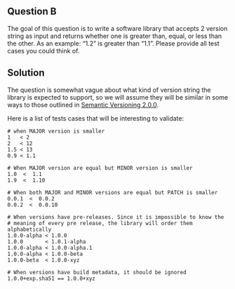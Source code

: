 ## Question B

The goal of this question is to write a software library that accepts 2 version string as input and returns whether one is greater than, equal, or less than the other. As an example: “1.2” is greater than “1.1”. Please provide all test cases you could think of.


## Solution

The question is somewhat vague about what kind of version string the library is expected to support, so we will assume they will be similar in some ways to those outlined in [Semantic Versioning 2.0.0](https://semver.org/).


Here is a list of tests cases that will be interesting to validate:

```
# when MAJOR version is smaller
1   < 2
2   < 12
1.5 < 13
0.9 < 1.1

# When MAJOR version are equal but MINOR version is smaller
1.0  <  1.1
1.9  <  1.10

# When both MAJOR and MINOR versions are equal but PATCH is smaller
0.0.1  <  0.0.2
0.0.2  <  0.0.10

# When versions have pre-releases. Since it is impossible to know the
# meaning of every pre release, the library will order them alphabetically
1.0.0-alpha < 1.0.0
1.0.0       < 1.0.1-alpha
1.0.0-alpha < 1.0.0-alpha.1
1.0.0-alpha < 1.0.0-beta
1.0.0-beta  < 1.0.0-xyz

# When versions have build metadata, it should be ignored
1.0.0+exp.sha51 == 1.0.0+xyz

```
